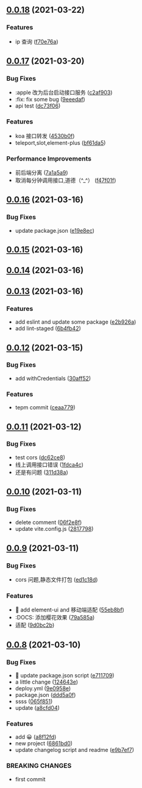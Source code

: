 ## [0.0.18](https://github.com/longer008/baohe/compare/v0.0.17...v0.0.18) (2021-03-22)

### Features

- ip 查询 ([f70e76a](https://github.com/longer008/baohe/commit/f70e76a2efff8fba4329e56f011d12eb812bdf7e))

## [0.0.17](https://github.com/longer008/baohe/compare/v0.0.16...v0.0.17) (2021-03-20)

### Bug Fixes

- :apple 改为后台启动接口服务 ([c2af903](https://github.com/longer008/baohe/commit/c2af9030d9a0e9193287b2d2e51fad885f7497b2))
- :fix: fix some bug ([9eeedaf](https://github.com/longer008/baohe/commit/9eeedaf3d04f7cf24a74af5a1d970fa5463142c5))
- api test ([dc73f06](https://github.com/longer008/baohe/commit/dc73f069c1cdf2aad9f3e7136b8d3008cc4faedd))

### Features

- koa 接口转发 ([4530b0f](https://github.com/longer008/baohe/commit/4530b0ffab33b59c0e1e1cd98bac4b36d5806d8d))
- teleport,slot,element-plus ([bf61da5](https://github.com/longer008/baohe/commit/bf61da53006af8582795429c969b038be5511eff))

### Performance Improvements

- 前后端分离 ([7a1a5a9](https://github.com/longer008/baohe/commit/7a1a5a938ff82258220953f4a62bb8b54087d9a2))
- 取消每分钟调用接口,道德（^\_^） ([f47f01f](https://github.com/longer008/baohe/commit/f47f01f4b80c0f84fcbd7d7ce5b6ed6b006e7994))

## [0.0.16](https://github.com/longer008/baohe/compare/v0.0.15...v0.0.16) (2021-03-16)

### Bug Fixes

- update package.json ([e19e8ec](https://github.com/longer008/baohe/commit/e19e8ec6a2832f9535bf7fbddec770e0091055c5))

## [0.0.15](https://github.com/longer008/baohe/compare/v0.0.14...v0.0.15) (2021-03-16)

## [0.0.14](https://github.com/longer008/baohe/compare/v0.0.13...v0.0.14) (2021-03-16)

## [0.0.13](https://github.com/longer008/baohe/compare/v0.0.12...v0.0.13) (2021-03-16)

### Features

- add eslint and update some package ([e2b926a](https://github.com/longer008/baohe/commit/e2b926a466063ad05c6136f0f5997b5de7d0604a))
- add lint-staged ([6b4fb42](https://github.com/longer008/baohe/commit/6b4fb420c906dafe16e9b3013311bcbd35424624))

## [0.0.12](https://github.com/longer008/baohe/compare/v0.0.11...v0.0.12) (2021-03-15)

### Bug Fixes

- add withCredentials ([30aff52](https://github.com/longer008/baohe/commit/30aff5233828a9521aba181e052a46d8357f4beb))

### Features

- tepm commit ([ceaa779](https://github.com/longer008/baohe/commit/ceaa77920b329e73f693bff0e17f99b29f0a9dd2))

## [0.0.11](https://github.com/longer008/baohe/compare/v0.0.10...v0.0.11) (2021-03-12)

### Bug Fixes

- test cors ([dc62ce8](https://github.com/longer008/baohe/commit/dc62ce8084aa8ff2288410a778449d66cce96d3a))
- 线上调用接口错误 ([1fdca4c](https://github.com/longer008/baohe/commit/1fdca4c9fbe2f7c32e4abca71b4c65c74da6d563))
- 还是有问题 ([311d38a](https://github.com/longer008/baohe/commit/311d38a3fa6554964e9e2131e5bf7d0c98165cab))

## [0.0.10](https://github.com/longer008/baohe/compare/v0.0.9...v0.0.10) (2021-03-11)

### Bug Fixes

- delete comment ([06f2e8f](https://github.com/longer008/baohe/commit/06f2e8fc52313122a552df679ee8b554252ed57f))
- update vite.config.js ([2817798](https://github.com/longer008/baohe/commit/281779814378f7af486803da517d4e7863df1f22))

## [0.0.9](https://github.com/longer008/baohe/compare/v0.0.8...v0.0.9) (2021-03-11)

### Bug Fixes

- cors 问题,静态文件打包 ([ed1c18d](https://github.com/longer008/baohe/commit/ed1c18d5206cf2ccad9314be2b1aaf964be8c190))

### Features

- :apple: add element-ui and 移动端适配 ([55eb8bf](https://github.com/longer008/baohe/commit/55eb8bf16d32d04b533f115a2a2ed369a56bcfff))
- :DOCS: 添加樱花效果 ([79a585a](https://github.com/longer008/baohe/commit/79a585a989f3a6bfb0262b916eb3a131a53ebbec))
- 适配 ([9d0bc2b](https://github.com/longer008/baohe/commit/9d0bc2b48ae6719d43c163c3d1cb075af2e8a2a8))

## [0.0.8](https://github.com/longer008/baohe/compare/6861bd0d9a6b8fcad920df05c8e97912d53d96bf...v0.0.8) (2021-03-10)

### Bug Fixes

- :apple: update package.json script ([e711709](https://github.com/longer008/baohe/commit/e711709d3ae10af4459dccce4b3a101ab4d62524))
- a little change ([124643e](https://github.com/longer008/baohe/commit/124643ef97b6a957b9c8c55300c85d19c7802296))
- deploy.yml ([9e0958e](https://github.com/longer008/baohe/commit/9e0958ec537f6e0c7edd064101c5a9c0f92a5d18))
- package.json ([ddd5a0f](https://github.com/longer008/baohe/commit/ddd5a0fab04ec807949d180a170d7db189cd31f8))
- ssss ([065f851](https://github.com/longer008/baohe/commit/065f85134ff7aa9692f9769372590bb758acd384))
- update ([a8cfd04](https://github.com/longer008/baohe/commit/a8cfd048299d47e08d6ac02c2a112e30792165e7))

### Features

- add 😀 ([a8f12fd](https://github.com/longer008/baohe/commit/a8f12fd97c366a889511c286471c4ca0ebaacff5))
- new project ([6861bd0](https://github.com/longer008/baohe/commit/6861bd0d9a6b8fcad920df05c8e97912d53d96bf))
- update changelog script and readme ([e9b7ef7](https://github.com/longer008/baohe/commit/e9b7ef7ef9ac758ae5c5ab2a101569c67548c93e))

### BREAKING CHANGES

- first commit
